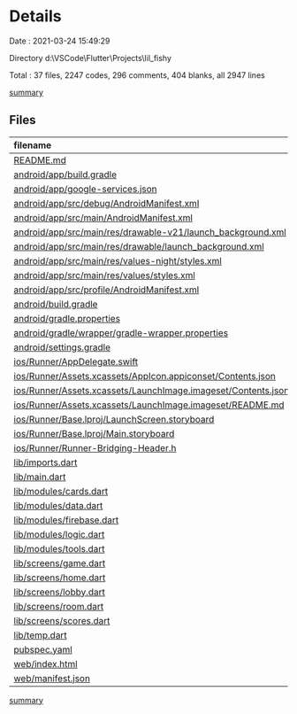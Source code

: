 # Details

Date : 2021-03-24 15:49:29

Directory d:\VSCode\Flutter\Projects\lil_fishy

Total : 37 files,  2247 codes, 296 comments, 404 blanks, all 2947 lines

[summary](results.md)

## Files
| filename | language | code | comment | blank | total |
| :--- | :--- | ---: | ---: | ---: | ---: |
| [README.md](/README.md) | Markdown | 10 | 0 | 7 | 17 |
| [android/app/build.gradle](/android/app/build.gradle) | Groovy | 48 | 3 | 11 | 62 |
| [android/app/google-services.json](/android/app/google-services.json) | JSON | 39 | 0 | 0 | 39 |
| [android/app/src/debug/AndroidManifest.xml](/android/app/src/debug/AndroidManifest.xml) | XML | 4 | 3 | 1 | 8 |
| [android/app/src/main/AndroidManifest.xml](/android/app/src/main/AndroidManifest.xml) | XML | 32 | 11 | 1 | 44 |
| [android/app/src/main/res/drawable-v21/launch_background.xml](/android/app/src/main/res/drawable-v21/launch_background.xml) | XML | 4 | 7 | 2 | 13 |
| [android/app/src/main/res/drawable/launch_background.xml](/android/app/src/main/res/drawable/launch_background.xml) | XML | 4 | 7 | 2 | 13 |
| [android/app/src/main/res/values-night/styles.xml](/android/app/src/main/res/values-night/styles.xml) | XML | 9 | 9 | 1 | 19 |
| [android/app/src/main/res/values/styles.xml](/android/app/src/main/res/values/styles.xml) | XML | 9 | 9 | 1 | 19 |
| [android/app/src/profile/AndroidManifest.xml](/android/app/src/profile/AndroidManifest.xml) | XML | 4 | 3 | 1 | 8 |
| [android/build.gradle](/android/build.gradle) | Groovy | 28 | 0 | 5 | 33 |
| [android/gradle.properties](/android/gradle.properties) | Properties | 3 | 0 | 1 | 4 |
| [android/gradle/wrapper/gradle-wrapper.properties](/android/gradle/wrapper/gradle-wrapper.properties) | Properties | 5 | 1 | 1 | 7 |
| [android/settings.gradle](/android/settings.gradle) | Groovy | 8 | 0 | 4 | 12 |
| [ios/Runner/AppDelegate.swift](/ios/Runner/AppDelegate.swift) | Swift | 12 | 0 | 2 | 14 |
| [ios/Runner/Assets.xcassets/AppIcon.appiconset/Contents.json](/ios/Runner/Assets.xcassets/AppIcon.appiconset/Contents.json) | JSON | 122 | 0 | 1 | 123 |
| [ios/Runner/Assets.xcassets/LaunchImage.imageset/Contents.json](/ios/Runner/Assets.xcassets/LaunchImage.imageset/Contents.json) | JSON | 23 | 0 | 1 | 24 |
| [ios/Runner/Assets.xcassets/LaunchImage.imageset/README.md](/ios/Runner/Assets.xcassets/LaunchImage.imageset/README.md) | Markdown | 3 | 0 | 2 | 5 |
| [ios/Runner/Base.lproj/LaunchScreen.storyboard](/ios/Runner/Base.lproj/LaunchScreen.storyboard) | XML | 36 | 1 | 1 | 38 |
| [ios/Runner/Base.lproj/Main.storyboard](/ios/Runner/Base.lproj/Main.storyboard) | XML | 25 | 1 | 1 | 27 |
| [ios/Runner/Runner-Bridging-Header.h](/ios/Runner/Runner-Bridging-Header.h) | C++ | 1 | 0 | 1 | 2 |
| [lib/imports.dart](/lib/imports.dart) | Dart | 22 | 0 | 5 | 27 |
| [lib/main.dart](/lib/main.dart) | Dart | 59 | 0 | 12 | 71 |
| [lib/modules/cards.dart](/lib/modules/cards.dart) | Dart | 73 | 17 | 18 | 108 |
| [lib/modules/data.dart](/lib/modules/data.dart) | Dart | 157 | 37 | 46 | 240 |
| [lib/modules/firebase.dart](/lib/modules/firebase.dart) | Dart | 118 | 23 | 39 | 180 |
| [lib/modules/logic.dart](/lib/modules/logic.dart) | Dart | 324 | 68 | 110 | 502 |
| [lib/modules/tools.dart](/lib/modules/tools.dart) | Dart | 142 | 6 | 21 | 169 |
| [lib/screens/game.dart](/lib/screens/game.dart) | Dart | 257 | 10 | 22 | 289 |
| [lib/screens/home.dart](/lib/screens/home.dart) | Dart | 150 | 3 | 22 | 175 |
| [lib/screens/lobby.dart](/lib/screens/lobby.dart) | Dart | 157 | 8 | 17 | 182 |
| [lib/screens/room.dart](/lib/screens/room.dart) | Dart | 132 | 0 | 20 | 152 |
| [lib/screens/scores.dart](/lib/screens/scores.dart) | Dart | 98 | 7 | 10 | 115 |
| [lib/temp.dart](/lib/temp.dart) | Dart | 57 | 2 | 1 | 60 |
| [pubspec.yaml](/pubspec.yaml) | YAML | 23 | 45 | 8 | 76 |
| [web/index.html](/web/index.html) | HTML | 26 | 15 | 5 | 46 |
| [web/manifest.json](/web/manifest.json) | JSON | 23 | 0 | 1 | 24 |

[summary](results.md)